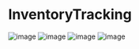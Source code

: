 # InventoryTracking
![image](https://github.com/skenanoglu/InventoryTracking/assets/77547038/fb4c58de-b2ca-4c0e-bcc3-9543c46dee37)
![image](https://github.com/skenanoglu/InventoryTracking/assets/77547038/7e8119f0-78fd-4b33-b212-f2c0f9ce818b)
![image](https://github.com/skenanoglu/InventoryTracking/assets/77547038/b1f82cdd-8f17-4296-8d40-9a2953c99c25)
![image](https://github.com/skenanoglu/InventoryTracking/assets/77547038/ddfba69b-8490-47c8-bf7a-146240ea2ce2)
